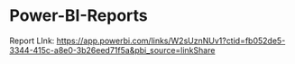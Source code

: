 # Power-BI-Reports

Report LInk: https://app.powerbi.com/links/W2sUznNUv1?ctid=fb052de5-3344-415c-a8e0-3b26eed71f5a&pbi_source=linkShare

